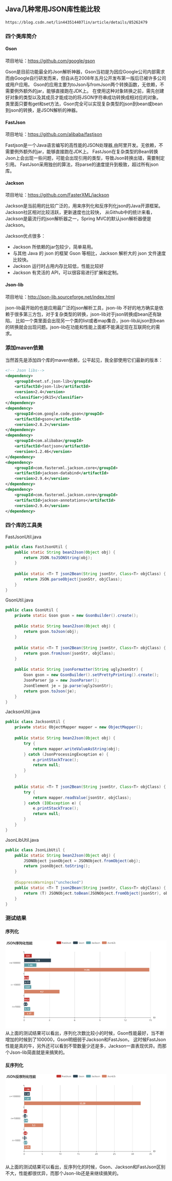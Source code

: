 ## Java几种常用JSON库性能比较
`https://blog.csdn.net/lin443514407lin/article/details/85262479`

### 四个类库简介
#### Gson
项目地址：https://github.com/google/gson

Gson是目前功能最全的Json解析神器，Gson当初是为因应Google公司内部需求而由Google自行研发而来，但自从在2008年五月公开发布第一版后已被许多公司或用户应用。 Gson的应用主要为toJson与fromJson两个转换函数，无依赖，不需要例外额外的jar，能够直接跑在JDK上。 在使用这种对象转换之前，需先创建好对象的类型以及其成员才能成功的将JSON字符串成功转换成相对应的对象。 类里面只要有get和set方法，Gson完全可以实现复杂类型的json到bean或bean到json的转换，是JSON解析的神器。

#### FastJson
项目地址：https://github.com/alibaba/fastjson

Fastjson是一个Java语言编写的高性能的JSON处理器,由阿里开发。无依赖，不需要例外额外的jar，能够直接跑在JDK上。 FastJson在复杂类型的Bean转换Json上会出现一些问题，可能会出现引用的类型，导致Json转换出错，需要制定引用。 FastJson采用独创的算法，将parse的速度提升到极致，超过所有json库。

#### Jackson
项目地址：https://github.com/FasterXML/jackson

Jackson是当前用的比较广泛的，用来序列化和反序列化json的Java开源框架。Jackson社区相对比较活跃，更新速度也比较快， 从Github中的统计来看，Jackson是最流行的json解析器之一，Spring MVC的默认json解析器便是Jackson。

Jackson优点很多：

* Jackson 所依赖的jar包较少，简单易用。    
* 与其他 Java 的 json 的框架 Gson 等相比，Jackson 解析大的 json 文件速度比较快。    
* Jackson 运行时占用内存比较低，性能比较好    
* Jackson 有灵活的 API，可以很容易进行扩展和定制。  

#### Json-lib
项目地址：http://json-lib.sourceforge.net/index.html

json-lib最开始的也是应用最广泛的json解析工具，json-lib 不好的地方确实是依赖于很多第三方包，对于复杂类型的转换，json-lib对于json转换成bean还有缺陷， 比如一个类里面会出现另一个类的list或者map集合，json-lib从json到bean的转换就会出现问题。json-lib在功能和性能上面都不能满足现在互联网化的需求。

### 添加maven依赖
当然首先是添加四个库的maven依赖，公平起见，我全部使用它们最新的版本：
```xml
<!-- Json libs-->
<dependency>
    <groupId>net.sf.json-lib</groupId>
    <artifactId>json-lib</artifactId>
    <version>2.4</version>
    <classifier>jdk15</classifier>
</dependency>
<dependency>
    <groupId>com.google.code.gson</groupId>
    <artifactId>gson</artifactId>
    <version>2.8.2</version>
</dependency>
<dependency>
    <groupId>com.alibaba</groupId>
    <artifactId>fastjson</artifactId>
    <version>1.2.46</version>
</dependency>
<dependency>
    <groupId>com.fasterxml.jackson.core</groupId>
    <artifactId>jackson-databind</artifactId>
    <version>2.9.4</version>
</dependency>
<dependency>
    <groupId>com.fasterxml.jackson.core</groupId>
    <artifactId>jackson-annotations</artifactId>
    <version>2.9.4</version>
</dependency>
```

### 四个库的工具类
FastJsonUtil.java
```java
public class FastJsonUtil {
    public static String bean2Json(Object obj) {
        return JSON.toJSONString(obj);
    }

    public static <T> T json2Bean(String jsonStr, Class<T> objClass) {
        return JSON.parseObject(jsonStr, objClass);
    }
}
```
GsonUtil.java
```java
public class GsonUtil {
    private static Gson gson = new GsonBuilder().create();

    public static String bean2Json(Object obj) {
        return gson.toJson(obj);
    }

    public static <T> T json2Bean(String jsonStr, Class<T> objClass) {
        return gson.fromJson(jsonStr, objClass);
    }

    public static String jsonFormatter(String uglyJsonStr) {
        Gson gson = new GsonBuilder().setPrettyPrinting().create();
        JsonParser jp = new JsonParser();
        JsonElement je = jp.parse(uglyJsonStr);
        return gson.toJson(je);
    }
}
```
JacksonUtil.java
```java
public class JacksonUtil {
    private static ObjectMapper mapper = new ObjectMapper();

    public static String bean2Json(Object obj) {
        try {
            return mapper.writeValueAsString(obj);
        } catch (JsonProcessingException e) {
            e.printStackTrace();
            return null;
        }
    }

    public static <T> T json2Bean(String jsonStr, Class<T> objClass) {
        try {
            return mapper.readValue(jsonStr, objClass);
        } catch (IOException e) {
            e.printStackTrace();
            return null;
        }
    }
}
```
JsonLibUtil.java
```java
public class JsonLibUtil {
    public static String bean2Json(Object obj) {
        JSONObject jsonObject = JSONObject.fromObject(obj);
        return jsonObject.toString();
    }

    @SuppressWarnings("unchecked")
    public static <T> T json2Bean(String jsonStr, Class<T> objClass) {
        return (T) JSONObject.toBean(JSONObject.fromObject(jsonStr), objClass);
    }
}
```

### 测试结果
#### 序列化
![](assets/markdown-img-paste-20200204143344689.png)
从上面的测试结果可以看出，序列化次数比较小的时候，Gson性能最好，当不断增加的时候到了100000，Gson明细弱于Jackson和FastJson， 这时候FastJson性能是真的牛，另外还可以看到不管数量少还是多，Jackson一直表现优异。而那个Json-lib简直就是来搞笑的。

#### 反序列化
![](assets/markdown-img-paste-20200204143430519.png)
从上面的测试结果可以看出，反序列化的时候，Gson、Jackson和FastJson区别不大，性能都很优异，而那个Json-lib还是来继续搞笑的。

